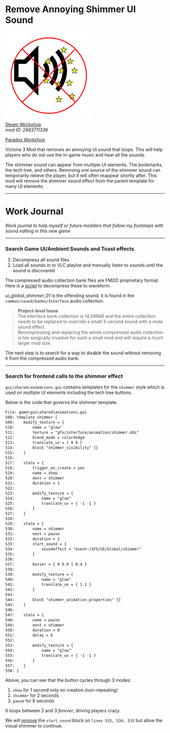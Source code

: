 # Remove Annoying Shimmer UI Sound

![thumbnail](https://github.com/tyler-atx/remove_annoying_shimmer_ui_sound/blob/main/thumbnail.png)

[Steam Workshop](https://steamcommunity.com/sharedfiles/filedetails/?id=2883711336)   
_mod ID: 2883711336_

[Paradox Workshop](https://mods.paradoxplaza.com/mods/52447/Any/)

Victoria 3 Mod that removes an annoying UI sound that loops. This will help players who do not use the in-game music and hear all the sounds.  

The shimmer sound can appear from multiple UI elements. The bookmarks, the tech tree, and others. Removing one source of the shimmer sound can temporarily relieve the player, but it will often reappear shortly after. This mod will remove the shimmer sound effect from the parent template for many UI elements.



---

# Work Journal    

_Work journal to help myself or future modders that follow my footsteps with sound editing in this new game_

---

### Search Game UI/Ambient Sounds and Toast effects

1. Decompress all sound files
2. Load all sounds in to VLC playlist and manually listen to sounds until the sound is discovered

The compressed audio collection bank files are FMOD proprietary format. Here is a [script](https://youtu.be/owvnzePB2iU) to decompress these to waveform.

_ui\_global\_shimmer\_01_ is the offending sound, it is found in the `common/sound/banks/Interface` audio collection.

> **Project-level Issue**   
> The interface bank collection is 14,096kB and the entire collection needs to be replaced to override a small 3-second sound with a mute sound effect.         
> Recompressing and replacing the whole compressed audio collection is too surgically invasive for such a small mod and will require a much larger mod size.    

The next step is to search for a way to disable the sound without removing it from the compressed audio bank.

---

### Search for frontend calls to the shimmer effect   

`gui/shared/animations.gui` contains templates for the `shimmer` style which is used on multiple UI elements including the tech tree buttons.

Below is the code that governs the shimmer template.

```
File: game\gui\shared\animations.gui
508: template shimmer {
509: 	modify_texture = {
510: 		name = "glow"
511: 		texture = "gfx/interface/animation/shimmer.dds"
512: 		blend_mode = colordodge
513: 		translate_uv = { 0 0 }
514: 		block "shimmer_visibility" {}
515: 	}
516: 
517: 	state = {
518: 		trigger_on_create = yes
519: 		name = show
520: 		next = shimmer
521: 		duration = 1
522: 
523: 		modify_texture = {
524: 			name = "glow"
525: 			translate_uv = { -1 -1 }
526: 		}
527: 	}
528: 
529: 	state = {
530: 		name = shimmer
531: 		next = pause
532: 		duration = 2
533: 		start_sound = {
534: 			soundeffect = "event:/SFX/UI/Global/shimmer"
535: 		}
536: 		
537: 		bezier = { 0 0.9 1 0.4 }
538: 
539: 		modify_texture = {
540: 			name = "glow"
541: 			translate_uv = { 1 1 }
542: 		}
543: 
544: 		block "shimmer_animation_properties" {}
545: 	}
546: 
547: 	state = {
548: 		name = pause
549: 		next = shimmer
550: 		duration = 0
551: 		delay = 6
552: 
553: 		modify_texture = {
554: 			name = "glow"
555: 			translate_uv = { -1 -1 }
556: 		}
557: 	}	
558: }

```

Above, you can see that the button cycles through 3 modes: 
1. `show` for 1 second only on creation (non-repeating)
2. `shimmer` for 2 seconds
3. `pause` for 6 seconds

It loops between 2 and 3 _forever_, driving players crazy.

We will [remove](https://github.com/tyler-atx/remove_annoying_shimmer_ui_sound/commit/bbc2a53cb75593ebb79ab6a2907a1d96d6a59ed6#diff-24dc24c4046921d7570d91aeb322733a055faa6224874aae1d53d99b6388665bL533) the `start_sound` block on `lines 533, 534, 535` but allow the visual shimmer to continue. 
